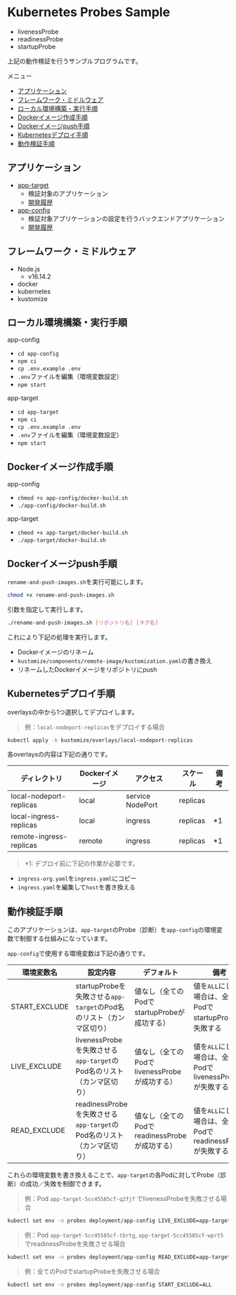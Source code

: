<!-- omit in toc -->
# Kubernetes Probes Sample

- livenessProbe
- readinessProbe
- startupProbe

上記の動作検証を行うサンプルプログラムです。

メニュー

- [アプリケーション](#アプリケーション)
- [フレームワーク・ミドルウェア](#フレームワークミドルウェア)
- [ローカル環境構築・実行手順](#ローカル環境構築実行手順)
- [Dockerイメージ作成手順](#dockerイメージ作成手順)
- [Dockerイメージpush手順](#dockerイメージpush手順)
- [Kubernetesデプロイ手順](#kubernetesデプロイ手順)
- [動作検証手順](#動作検証手順)

## アプリケーション

- [app-target](app-target/)
  - 検証対象のアプリケーション
  - [開発履歴](history-app-target.md)
- [app-config](app-config/)
  - 検証対象アプリケーションの設定を行うバックエンドアプリケーション
  - [開発履歴](history-app-config.md)

## フレームワーク・ミドルウェア

- Node.js
  - v16.14.2
- docker
- kubernetes
- kustomize

## ローカル環境構築・実行手順

app-config

- `cd app-config`
- `npm ci`
- `cp .env.example .env`
- `.env`ファイルを編集（環境変数設定）
- `npm start`

app-target

- `cd app-target`
- `npm ci`
- `cp .env.example .env`
- `.env`ファイルを編集（環境変数設定）
- `npm start`

## Dockerイメージ作成手順

app-config

- `chmod +x app-config/docker-build.sh`
- `./app-config/docker-build.sh`

app-target

- `chmod +x app-target/docker-build.sh`
- `./app-target/docker-build.sh`

## Dockerイメージpush手順

`rename-and-push-images.sh`を実行可能にします。

```bash
chmod +x rename-and-push-images.sh
```

引数を指定して実行します。

```bash
./rename-and-push-images.sh [リポジトリ名] [タグ名]
```

これにより下記の処理を実行します。

- Dockerイメージのリネーム
- `kustomize/components/remote-image/kustomization.yaml`の書き換え
- リネームしたDockerイメージをリポジトリにpush

## Kubernetesデプロイ手順

overlaysの中から1つ選択してデプロイします。

> 例：`local-nodeport-replicas`をデプロイする場合

```bash
kubectl apply -k kustomize/overlays/local-nodeport-replicas
```

各overlaysの内容は下記の通りです。

|ディレクトリ|Dockerイメージ|アクセス|スケール|備考|
|---|---|---|---|---|
|local-nodeport-replicas|local|service NodePort|replicas||
|local-ingress-replicas|local|ingress|replicas|*1|
|remote-ingress-replicas|remote|ingress|replicas|*1|

> *1: デプロイ前に下記の作業が必要です。

- `ingress-org.yaml`を`ingress.yaml`にコピー
- `ingress.yaml`を編集して`host`を書き換える

## 動作検証手順

このアプリケーションは、`app-target`のProbe（診断）を`app-config`の環境変数で制御する仕組みになっています。

`app-config`で使用する環境変数は下記の通りです。

|環境変数名|設定内容|デフォルト|備考|
|---|---|---|---|
|START_EXCLUDE|startupProbeを失敗させる`app-target`のPod名のリスト（カンマ区切り）|値なし（全てのPodでstartupProbeが成功する）|値を`ALL`にした場合は、全てのPodでstartupProbeが失敗する|
|LIVE_EXCLUDE|livenessProbeを失敗させる`app-target`のPod名のリスト（カンマ区切り）|値なし（全てのPodでlivenessProbeが成功する）|値を`ALL`にした場合は、全てのPodでlivenessProbeが失敗する|
|READ_EXCLUDE|readinessProbeを失敗させる`app-target`のPod名のリスト（カンマ区切り）|値なし（全てのPodでreadinessProbeが成功する）|値を`ALL`にした場合は、全てのPodでreadinessProbeが失敗する|

これらの環境変数を書き換えることで、`app-target`の各Podに対してProbe（診断）の成功／失敗を制御できます。

> 例：Pod `app-target-5cc45585cf-q2fjf` でlivenessProbeを失敗させる場合

```bash
kubectl set env -n probes deployment/app-config LIVE_EXCLUDE=app-target-5cc45585cf-q2fjf
```

> 例：Pod `app-target-5cc45585cf-tbrtg`, `app-target-5cc45585cf-wprt5` でreadinessProbeを失敗させる場合

```bash
kubectl set env -n probes deployment/app-config READ_EXCLUDE=app-target-5cc45585cf-tbrtg,app-target-5cc45585cf-wprt5
```

> 例：全てのPodでstartupProbeを失敗させる場合

```bash
kubectl set env -n probes deployment/app-config START_EXCLUDE=ALL
```
